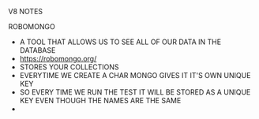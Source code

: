 V8 NOTES 

ROBOMONGO 

- A TOOL THAT ALLOWS US TO SEE ALL OF OUR DATA IN THE DATABASE
- https://robomongo.org/
- STORES YOUR COLLECTIONS
- EVERYTIME WE CREATE A CHAR MONGO GIVES IT IT'S OWN UNIQUE KEY 
- SO EVERY TIME WE RUN THE TEST IT WILL BE STORED AS A UNIQUE KEY EVEN THOUGH THE NAMES ARE THE SAME 
- 